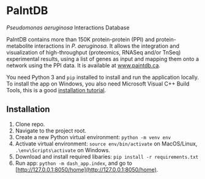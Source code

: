 # PaIntDB
*Pseudomonas aeruginosa* Interactions Database

PaIntDB contains more than 150K protein-protein (PPI) and protein-metabolite interactions in *P. aeruginosa*. It allows 
the integration and visualization of high-throughput (proteomics, RNASeq and/or TnSeq) experimental results, using a 
list of genes as input and mapping them onto a network using the PPI data. It is available at www.paintdb.ca.

You need Python 3 and `pip` installed to install and run the application locally. To install the app on Windows, you also need Microsoft Visual C++ Build Tools, this is a good [installation tutorial](https://www.scivision.co/python-windows-visual-c-14-required/).

## Installation
1. Clone repo.
2. Navigate to the project root.
3. Create a new Python virtual environment:  `python -m venv env`
4. Activate virtual environment: `source env/bin/activate` on MacOS/Linux, `.\env\Scripts\activate` on Windows.
5. Download and install required libaries: `pip install -r requirements.txt`
6. Run app: `python -m dash_app.index`, and go to [http://127.0.0.1:8050/home](http://127.0.0.1:8050/home).
